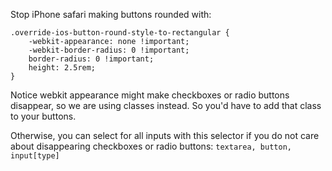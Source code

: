 Stop iPhone safari making buttons rounded with:
```
.override-ios-button-round-style-to-rectangular {
    -webkit-appearance: none !important;
    -webkit-border-radius: 0 !important;
    border-radius: 0 !important;
    height: 2.5rem;
}
```

Notice webkit appearance might make checkboxes or radio buttons disappear, so we are using classes instead. So you'd have to add that class to your buttons.

Otherwise, you can select for all inputs with this selector if you do not care about disappearing checkboxes or radio buttons:
`
textarea,
button,
input[type]
`